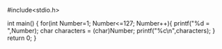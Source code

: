#include<stdio.h>

int main()
{
    for(int Number=1; Number<=127; Number++){
    printf("%d = ",Number);
    char characters = (char)Number;
    printf("%c\n",characters);
    }
    return 0;
}
